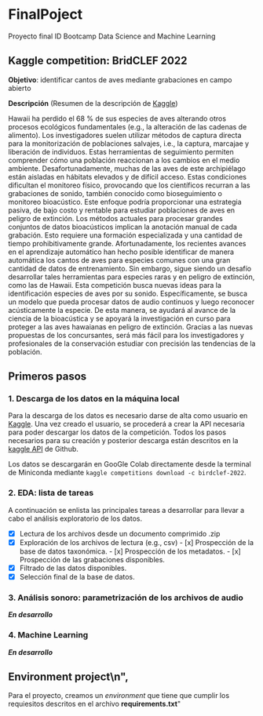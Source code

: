 # FinalPoject
Proyecto final ID Bootcamp Data Science and Machine Learning

## Kaggle competition: BridCLEF 2022

**Objetivo**: identificar cantos de aves mediante grabaciones en campo abierto

**Descripción**
(Resumen de la descripción de [Kaggle](https://www.kaggle.com/competitions/birdclef-2022/overview))

Hawaii ha perdido el 68 % de sus especies de aves alterando otros procesos ecológicos fundamentales (e.g., la alteración de las cadenas de alimento). Los investigadores suelen utilizar métodos de captura directa para la monitorización de poblaciones salvajes, i.e., la captura, marcajae y liberación de individuos. Estas herramientas de seguimiento permiten comprender cómo una población reaccionan a los cambios en el medio ambiente. Desafortunadamente, muchas de las aves de este archipiélago están aisladas en hábitats elevados y de difícil acceso. Estas condiciones dificultan el monitoreo físico, provocando que los científicos recurran a las grabaciones de sonido, también conocido como bioseguimiento o monitoreo bioacústico. Este enfoque podría proporcionar una estrategia pasiva, de bajo costo y rentable para estudiar poblaciones de aves en peligro de extinción.
Los métodos actuales para procesar grandes conjuntos de datos bioacústicos implican la anotación manual de cada grabación. Esto requiere una formación especializada y una cantidad de tiempo prohibitivamente grande. Afortunadamente, los recientes avances en el aprendizaje automático han hecho posible identificar de manera automática los cantos de aves para especies comunes con una gran cantidad de datos de entrenamiento. Sin embargo, sigue siendo un desafío desarrollar tales herramientas para especies raras y en peligro de extinción, como las de Hawaii.
Esta competición busca nuevas ideas para la identificación especies de aves por su sonido. Específicamente, se busca un modelo que pueda procesar datos de audio continuos y luego reconocer acústicamente la especie. De esta manera, se ayudará al avance de la ciencia de la bioacústica y se apoyará la investigación en curso para proteger a las aves hawaianas en peligro de extinción. Gracias a las nuevas propuestas de los concursantes, será más fácil para los investigadores y profesionales de la conservación estudiar con precisión las tendencias de la población.

## Primeros pasos

### 1. Descarga de los datos en la máquina local
Para la descarga de los datos es necesario darse de alta como usuario en [Kaggle](www.kaggle.com). Una vez creado el usuario, se procederá a crear la API necesaria para poder descargar los datos de la competición. Todos los pasos necesarios para su creación y posterior descarga están descritos en la [kaggle API](https://github.com/Kaggle/kaggle-api) de Github. 

Los datos se descargarán en GooGle Colab directamente desde la terminal de Miniconda mediante ```kaggle competitions download -c birdclef-2022```. 

### 2. EDA: lista de tareas
A continuación se enlista las principales tareas a desarrollar para llevar a cabo el análisis exploratorio de los datos.
- [x] Lectura de los archivos desde un documento comprimido .zip
- [x] Exploración de los archivos de lectura (e.g., csv)
      - [x] Prospección de la base de datos taxonómica.
      - [x] Prospección de los metadatos.
      - [x] Prospección de las grabaciones disponibles.
- [x] Filtrado de las datos disponibles.
- [x] Selección final de la base de datos.

### 3. Análisis sonoro: parametrización de los archivos de audio
***En desarrollo***

### 4. Machine Learning
***En desarrollo***

## Environment project\n",
Para el proyecto, creamos un *environment* que tiene que cumplir los requiesitos descritos en el archivo **requirements.txt**"
